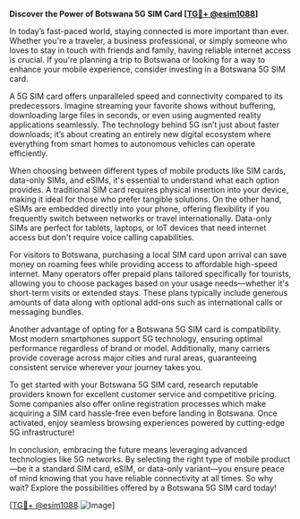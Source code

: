 **Discover the Power of Botswana 5G SIM Card [[TG💪+ @esim1088](https://t.me/s/esim1088)]**

In today’s fast-paced world, staying connected is more important than ever. Whether you're a traveler, a business professional, or simply someone who loves to stay in touch with friends and family, having reliable internet access is crucial. If you're planning a trip to Botswana or looking for a way to enhance your mobile experience, consider investing in a Botswana 5G SIM card.

A 5G SIM card offers unparalleled speed and connectivity compared to its predecessors. Imagine streaming your favorite shows without buffering, downloading large files in seconds, or even using augmented reality applications seamlessly. The technology behind 5G isn’t just about faster downloads; it’s about creating an entirely new digital ecosystem where everything from smart homes to autonomous vehicles can operate efficiently.

When choosing between different types of mobile products like SIM cards, data-only SIMs, and eSIMs, it's essential to understand what each option provides. A traditional SIM card requires physical insertion into your device, making it ideal for those who prefer tangible solutions. On the other hand, eSIMs are embedded directly into your phone, offering flexibility if you frequently switch between networks or travel internationally. Data-only SIMs are perfect for tablets, laptops, or IoT devices that need internet access but don't require voice calling capabilities.

For visitors to Botswana, purchasing a local SIM card upon arrival can save money on roaming fees while providing access to affordable high-speed internet. Many operators offer prepaid plans tailored specifically for tourists, allowing you to choose packages based on your usage needs—whether it's short-term visits or extended stays. These plans typically include generous amounts of data along with optional add-ons such as international calls or messaging bundles.

Another advantage of opting for a Botswana 5G SIM card is compatibility. Most modern smartphones support 5G technology, ensuring optimal performance regardless of brand or model. Additionally, many carriers provide coverage across major cities and rural areas, guaranteeing consistent service wherever your journey takes you.

To get started with your Botswana 5G SIM card, research reputable providers known for excellent customer service and competitive pricing. Some companies also offer online registration processes which make acquiring a SIM card hassle-free even before landing in Botswana. Once activated, enjoy seamless browsing experiences powered by cutting-edge 5G infrastructure!

In conclusion, embracing the future means leveraging advanced technologies like 5G networks. By selecting the right type of mobile product—be it a standard SIM card, eSIM, or data-only variant—you ensure peace of mind knowing that you have reliable connectivity at all times. So why wait? Explore the possibilities offered by a Botswana 5G SIM card today!

[[TG💪+ @esim1088](https://t.me/s/esim1088) ![Image](https://i.postimg.cc/Y0z9fWf4/image.png)]